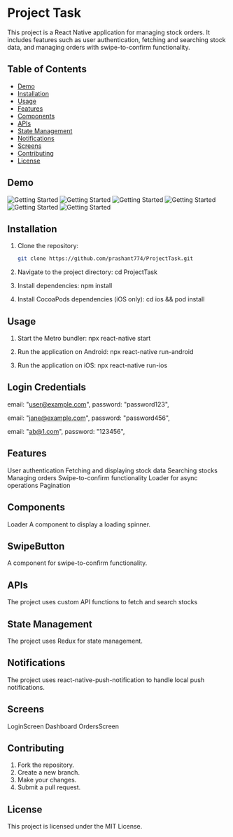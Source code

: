 # Project Task

This project is a React Native application for managing stock orders. It includes features such as user authentication, fetching and searching stock data, and managing orders with swipe-to-confirm functionality.

## Table of Contents

- [Demo](#Demo)
- [Installation](#installation)
- [Usage](#usage)
- [Features](#features)
- [Components](#components)
- [APIs](#apis)
- [State Management](#state-management)
- [Notifications](#notifications)
- [Screens](#screens)
- [Contributing](#contributing)
- [License](#license)

## Demo

![Getting Started](./Demo/bottomsheet.jpg)
![Getting Started](./Demo/dashbaord1.jpg)
![Getting Started](./Demo/dashboard.jpg)
![Getting Started](./Demo/openorderReleaseButton.jpg)
![Getting Started](./Demo/openorders.jpg)
![Getting Started](./Demo/pushnotificationandConfirmedButton.jpg)

## Installation

1. Clone the repository:

   ```bash
   git clone https://github.com/prashant774/ProjectTask.git

   ```

2. Navigate to the project directory:
   cd ProjectTask

3. Install dependencies:
   npm install

4. Install CocoaPods dependencies (iOS only):
   cd ios && pod install

## Usage

1. Start the Metro bundler:
   npx react-native start

2. Run the application on Android:
   npx react-native run-android

3. Run the application on iOS:
   npx react-native run-ios

## Login Credentials

email: "user@example.com",
password: "password123",

email: "jane@example.com",
password: "password456",

email: "ab@1.com",
password: "123456",

## Features

User authentication
Fetching and displaying stock data
Searching stocks
Managing orders
Swipe-to-confirm functionality
Loader for async operations
Pagination

## Components

Loader
A component to display a loading spinner.

## SwipeButton

A component for swipe-to-confirm functionality.

## APIs

The project uses custom API functions to fetch and search stocks

## State Management

The project uses Redux for state management.

## Notifications

The project uses react-native-push-notification to handle local push notifications.

## Screens

LoginScreen
Dashboard
OrdersScreen

## Contributing

1.  Fork the repository.
2.  Create a new branch.
3.  Make your changes.
4.  Submit a pull request.

## License

This project is licensed under the MIT License.
